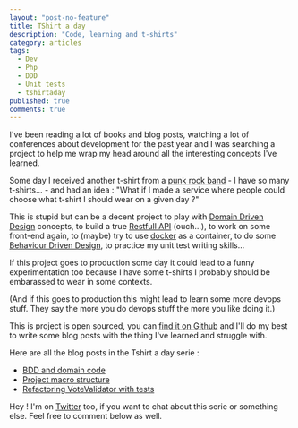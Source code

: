 ```yaml
---
layout: "post-no-feature"
title: TShirt a day
description: "Code, learning and t-shirts"
category: articles
tags:
  - Dev
  - Php
  - DDD
  - Unit tests
  - tshirtaday
published: true
comments: true
---
```


I've been reading a lot of books and blog posts, watching a lot of conferences about development for the past year and I was searching a project to help me wrap my head around all the interesting concepts I've learned.

Some day I received another t-shirt from a [punk rock band](https://ninaschool.bandcamp.com/) - I have so many t-shirts... - and had an idea : "What if I made a service where people could choose what t-shirt I should wear on a given day ?"

This is stupid but can be a decent project to play with [Domain Driven Design](https://en.wikipedia.org/wiki/Domain-driven_design) concepts, to build a true [Restfull API](https://fr.wikipedia.org/wiki/Representational_State_Transfer) (ouch...), to work on some front-end again, to (maybe) try to use [docker](https://www.docker.com/) as a container, to do some [Behaviour Driven Design](https://en.wikipedia.org/wiki/Behavior-driven_development), to practice my unit test writing skills...

If this project goes to production some day it could lead to a funny experimentation too because I have some t-shirts I probably should be embarassed to wear in some contexts.

(And if this goes to production this might lead to learn some more devops stuff. They say the more you do devops stuff the more you like doing it.)

This is project is open sourced, you can [find it on Github](https://github.com/SelrahcD/tshirtaday) and I'll do my best to write some blog posts with the thing I've learned and struggle with.

Here are all the blog posts in the Tshirt a day serie :

* [BDD and domain code](/articles/bdd-and-domain-code/)
* [Project macro structure](/articles/project-macro-structure/)
* [Refactoring VoteValidator with tests](/articles/refactoring-votevalidator-with-tests/)

Hey ! I'm on [Twitter](https://twitter.com/selrahcd) too, if you want to chat about this serie or something else. Feel free to comment below as well.

